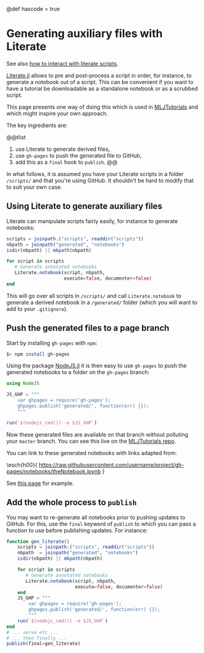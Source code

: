 @def hascode = true

# Generating auxiliary files with Literate

See also [how to interact with literate scripts](/pub/code/literate.html).

[Literate.jl](https://github.com/fredrikekre/Literate.jl) allows to pre and post-process a script in order, for instance, to generate a notebook out  of a script.
This can be convenient if you want to have a tutorial be downloadable as a standalone notebook or as a scrubbed script.

This page presents one way  of doing this which is used in [MLJTutorials](https://github.com/alan-turing-institute/MLJTutorials) and which  might inspire your own approach.

The key ingredients are:

@@tlist
1. use Literate to generate derived files,
1. use `gh-pages` to push the generated file to GitHub,
1. add this as a `final` hook to `publish`.
@@

In what follows, it is assumed you have your Literate scripts  in a folder `/scripts/` and that you're using GitHub.
It shouldn't be hard  to modify that to suit your own case.


## Using Literate to generate auxiliary files

Literate can manipulate scripts fairly easily, for instance to  generate notebooks:

```julia
scripts = joinpath.("scripts", readdir("scripts"))
nbpath = joinpath("generated", "notebooks")
isdir(nbpath) || mkpath(nbpath)

for script in scripts
   # Generate annotated notebooks
   Literate.notebook(script, nbpath,
                     execute=false, documenter=false)
end
```

This will go over all scripts in `/scripts/` and call `Literate.notebook` to generate a derived notebook in a `/generated/` folder (which you will want to add to your `.gitignore`).

## Push the generated files to a page branch

Start by installing  `gh-pages` with `npm`:

```bash
$> npm install gh-pages
```

Using the package [NodeJS.jl](https://github.com/davidanthoff/NodeJS.jl) it is then easy to use `gh-pages` to push the generated notebooks to a folder on the `gh-pages` branch:

```julia
using NodeJS

JS_GHP = """
    var ghpages = require('gh-pages');
    ghpages.publish('generated/', function(err) {});
    """

run(`$(nodejs_cmd()) -e $JS_GHP`)
```

Now these generated files are available on that branch without polluting your `master` branch.
You can see this live on the [MLJTutorials repo](https://github.com/alan-turing-institute/MLJTutorials/tree/gh-pages).

You can link to these generated notebooks with links adapted from:

\esch{h00}{
   https://raw.githubusercontent.com/username/project/gh-pages/notebooks/theNotebook.ipynb
}

See [this page](https://alan-turing-institute.github.io/MLJTutorials/pub/isl/lab-2.html) for example.

## Add the whole process to `publish`

You may want to re-generate all notebooks prior to pushing updates to GitHub.
For this, use the `final` keyword of `publish` to which you can pass a function to use before publishing updates.
For instance:

```julia
function gen_literate()
    scripts = joinpath.("scripts", readdir("scripts"))
    nbpath  = joinpath("generated", "notebooks")
    isdir(nbpath) || mkpath(nbpath)

    for script in scripts
       # Generate annotated notebooks
       Literate.notebook(script, nbpath,
                         execute=false, documenter=false)
    end
    JS_GHP = """
        var ghpages = require('gh-pages');
        ghpages.publish('generated/', function(err) {});
        """
    run(`$(nodejs_cmd()) -e $JS_GHP`)
end
# ... serve etc ...
# ... then finally ...
publish(final=gen_literate)
```
